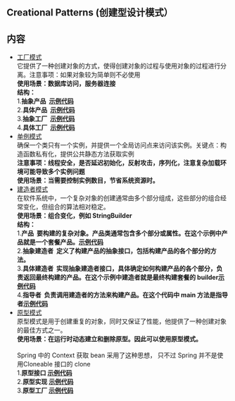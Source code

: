 ## Creational Patterns (创建型设计模式）

## 内容
-  [工厂模式](<../src/main/java/com/mei/creationalpatterns/factorypattern>) 
<br>它提供了一种创建对象的方式，使得创建对象的过程与使用对象的过程进行分离。注意事项：如果对象较为简单则不必使用</br>
<b>使用场景：数据库访问，服务器连接</b><br>
<b>结构：</b><br>
1.<b>抽象产品&nbsp;&nbsp;[示例代码](<../src/main/java/com/mei/creationalpatterns/factorypattern/product/DefaultProduct.java>)</b><br>
2.<b>具体产品&nbsp;&nbsp;[示例代码](<../src/main/java/com/mei/creationalpatterns/factorypattern/product/WeChatProduct.java>)</b><br>
3.<b>抽象工厂&nbsp;&nbsp;[示例代码](<../src/main/java/com/mei/creationalpatterns/factorypattern/factory/DefaultProductFactory.java>)</b><br>
4.<b>具体工厂&nbsp;&nbsp;[示例代码](<../src/main/java/com/mei/creationalpatterns/factorypattern/factory/ProductFactory.java>)</b><br>
-  [单例模式](<../src/main/java/com/mei/creationalpatterns/singletonpattern>)
<br>确保一个类只有一个实例，并提供一个全局访问点来访问该实例。关键点：构造函数私有化，提供公共静态方法获取实例</br>
<b>注意事项：线程安全，是否延迟初始化，反射攻击，序列化，注意复杂加载环境可能导致多个实例问题</b><br>
<b>使用场景：当需要控制实例数目，节省系统资源时。</b><br>
-  [建造者模式](<../src/main/java/com/mei/creationalpatterns/builderpattern>)
<br>在软件系统中，一个复杂对象的创建通常由多个部分组成，这些部分的组合经常变化，但组合的算法相对稳定。</br>
<b>使用场景：组合变化，例如 StringBuilder</b><br>
<b>结构：</b><br>
   1.<b>产品&nbsp;&nbsp;要构建的复杂对象。产品类通常包含多个部分或属性。在这个示例中产品就是一个套餐产品。[示例代码](<../src/main/java/com/mei/creationalpatterns/builderpattern/product/Meal.java>)</b><br>
   2.<b>抽象建造者&nbsp;&nbsp;定义了构建产品的抽象接口，包括构建产品的各个部分的方法。</b><br>
   3.<b>具体建造者&nbsp;&nbsp;实现抽象建造者接口，具体确定如何构建产品的各个部分，负责返回最终构建的产品。在这个示例中建造者就是最终构建套餐的 builder[示例代码](<../src/main/java/com/mei/creationalpatterns/builderpattern/builder/MealBuilder.java>)</b><br>
   4.<b>指导者&nbsp;&nbsp;负责调用建造者的方法来构建产品。在这个代码中 main 方法是指导者[示例代码](<../src/main/java/com/mei/creationalpatterns/builderpattern/Entrance.java>)</b><br>
-  [原型模式](<../src/main/java/com/mei/creationalpatterns/prototypepattern>)
<br>原型模式是用于创建重复的对象，同时又保证了性能，他提供了一种创建对象的最佳方式之一。</br>
<b>使用场景：在运行时动态建立和删除原型。因此可以使用原型模式。</b><br>
<br>Spring 中的 Context 获取 bean 采用了这种思想， 只不过 Spring 并不是使用Cloneable 接口的 clone</br>
    1.<b>原型接口 [示例代码](<../src/main/java/com/mei/creationalpatterns/prototypepattern/prototype/DefaultBean.java>)</b><br>
    2.<b>原型实现 [示例代码](<../src/main/java/com/mei/creationalpatterns/prototypepattern/prototype/OneBean.java>)</b><br>
    3.<b>原型工厂 [示例代码](<../src/main/java/com/mei/creationalpatterns/prototypepattern/cache/BeanCache.java>)</b><br>